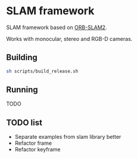 # SLAM framework

SLAM framework based on [ORB-SLAM2](https://github.com/raulmur/ORB_SLAM2).

Works with monocular, stereo and RGB-D cameras.

## Building
```bash
sh scripts/build_release.sh
```

## Running
TODO


## TODO list
- Separate examples from slam library better
- Refactor frame
- Refactor keyframe
